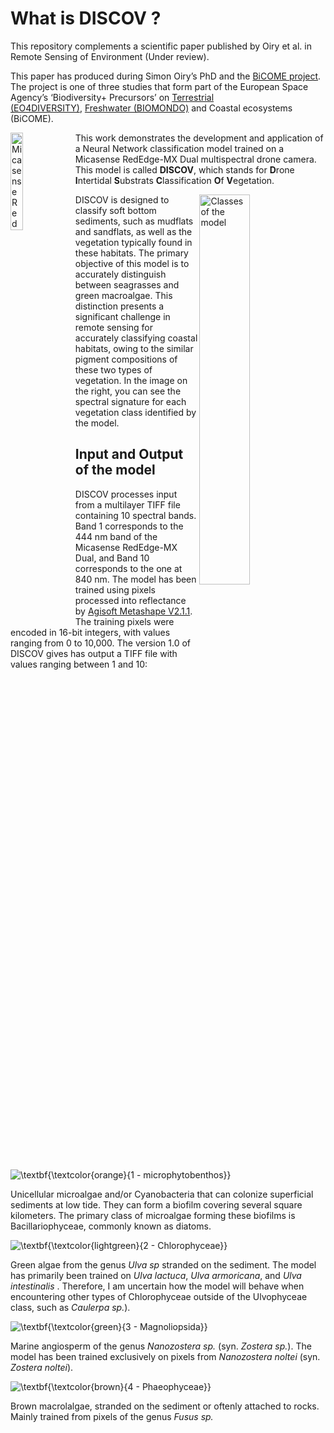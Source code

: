 

# What is DISCOV ?

This repository complements a scientific paper published by Oiry et
al. in Remote Sensing of Environment (Under review).

This paper has produced during Simon Oiry’s PhD and the [BiCOME
project](https://bicome.info). The project is one of three studies that
form part of the European Space Agency’s ‘Biodiversity+ Precursors’
on [Terrestrial
(EO4DIVERSITY)](https://www.eo4diversity.info/), [Freshwater
(BIOMONDO)](https://www.biomondo.info/) and Coastal ecosystems (BiCOME).

<img src="Data/figs/Micasense_Dual_MX.png" align="left" width="20%" title="Micasense RedEdge-MX Dual">

This work demonstrates the development and application of a Neural
Network classification model trained on a Micasense RedEdge-MX Dual
multispectral drone camera. This model is called **DISCOV**, which
stands for **D**rone **I**ntertidal **S**ubstrats **C**lassification
**O**f **V**egetation.

<img src="Data/figs/Figure2.jpg" width="40%" align="right"
title="Classes of the model">

DISCOV is designed to classify soft bottom sediments, such as mudflats
and sandflats, as well as the vegetation typically found in these
habitats. The primary objective of this model is to accurately
distinguish between seagrasses and green macroalgae. This distinction
presents a significant challenge in remote sensing for accurately
classifying coastal habitats, owing to the similar pigment compositions
of these two types of vegetation. In the image on the right, you can see
the spectral signature for each vegetation class identified by the
model.

## Input and Output of the model

DISCOV processes input from a multilayer TIFF file containing 10
spectral bands. Band 1 corresponds to the 444 nm band of the Micasense
RedEdge-MX Dual, and Band 10 corresponds to the one at 840 nm. The model
has been trained using pixels processed into reflectance by [Agisoft
Metashape V2.1.1](https://www.agisoft.com). The training pixels were
encoded in 16-bit integers, with values ranging from 0 to 10,000. The
version 1.0 of DISCOV gives has output a TIFF file with values ranging
between 1 and 10:

![\textbf{\textcolor{orange}{1 - microphytobenthos}}](https://latex.codecogs.com/png.image?%5Cbg_black&space;%5Ctextbf%7B%5Ctextcolor%7Borange%7D%7B1%20-%20microphytobenthos%7D%7D "\textbf{\textcolor{orange}{1 - microphytobenthos}}")

Unicellular microalgae and/or Cyanobacteria that can colonize
superficial sediments at low tide. They can form a biofilm covering
several square kilometers. The primary class of microalgae forming these
biofilms is Bacillariophyceae, commonly known as diatoms.

![\textbf{\textcolor{lightgreen}{2 - Chlorophyceae}}](https://latex.codecogs.com/png.image?%5Cbg_black&space;%5Ctextbf%7B%5Ctextcolor%7Blightgreen%7D%7B2%20-%20Chlorophyceae%7D%7D "\textbf{\textcolor{lightgreen}{2 - Chlorophyceae}}")

Green algae from the genus *Ulva sp* stranded on the sediment. The model
has primarily been trained on *Ulva lactuca*, *Ulva armoricana*, and
*Ulva intestinalis* . Therefore, I am uncertain how the model will
behave when encountering other types of Chlorophyceae outside of the
Ulvophyceae class, such as *Caulerpa sp.*).

![\textbf{\textcolor{green}{3 - Magnoliopsida}}](https://latex.codecogs.com/png.image?%5Cbg_black&space;%5Ctextbf%7B%5Ctextcolor%7Bgreen%7D%7B3%20-%20Magnoliopsida%7D%7D "\textbf{\textcolor{green}{3 - Magnoliopsida}}")

Marine angiosperm of the genus *Nanozostera sp.* (syn. *Zostera sp.*).
The model has been trained exclusively on pixels from *Nanozostera
noltei* (syn. *Zostera noltei*).

![\textbf{\textcolor{brown}{4 - Phaeophyceae}}](https://latex.codecogs.com/png.image?%5Cbg_black&space;%5Ctextbf%7B%5Ctextcolor%7Bbrown%7D%7B4%20-%20Phaeophyceae%7D%7D "\textbf{\textcolor{brown}{4 - Phaeophyceae}}")

Brown macrolalgae, stranded on the sediment or oftenly attached to
rocks. Mainly trained from pixels of the genus *Fusus sp.*
